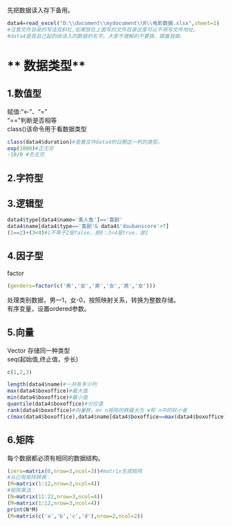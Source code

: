 
先把数据读入存下备用。

```r
data4=read_excel("D:\\document\\mydocument\\R\\电影数据.xlsx",sheet=1)   
#注意文件目录的写法双斜杠,如果放在上面写的文件目录这里可以不用写文件地址。   
#data4是我自己起的给读入的数据的名字。大家不理解的不要换，跟着我做。
```


# ** 数据类型**   
## **1.数值型**    
赋值:“<-”、“=”   
“==”判断是否相等   
class()该命令用于看数据类型   
```r
class(data4$duration)#查看文件data4的日期这一列的类型。
exp(1000)#正无穷
-10/0 #负无穷
```

## **2.字符型**   

## **3.逻辑型**   

```r
data4$type[data4$name='美人鱼']=='喜剧'
data4$name[data4$type=='喜剧'& data4$'doubanscore'>7]
(1==2)+(3<4)#1不等于2是false，是0；3<4是true，是1
```

## **4.因子型**   
factor   
```r
(genders=factor(c('男','女','男','女','男','女')))
```   
处理类别数据，男—1，女-0，按照映射关系，转换为整数存储。   
有序变量，设置ordered参数。


## **5.向量**   

Vector 存储同一种类型   
seq(起始值,终止值，步长)   
```r
c(1,2,3)
```   

```r
length(data4$name)#一共有多少列
max(data4$boxoffice)#最大值
min(data4$boxoffice)#最小值
quantile(data4$boxoffice)#分位值
rank(data4$boxoffice)#向量秩，m× n矩阵的秩最大为 m和 n中的较小者
c(max(data4$boxoffice),data4$name[data4$boxoffice==max(data4$boxoffice)])
```

## **6.矩阵**   
每个数据都必须有相同的数据结构。  

```r
(zero=matrix(0,nrow=3,ncol=3))#matrix生成矩阵
#从已有矩阵转换：
(M=matrix(1:12,nrow=3,ncol=4))
#矩阵乘法：
(N=matrix(11:22,nrow=3,ncol=4))
(M=matrix(1:12,nrow=3,ncol=4))
print(N*M)
(M=matrix(c('a','b','c','d'),nrow=2,ncol=2))
```
